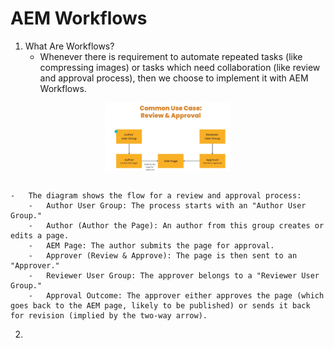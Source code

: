 # AEM Workflows

1. What Are Workflows?
    - Whenever there is requirement to automate repeated tasks (like compressing images) or tasks which need collaboration (like review and approval process), then we choose to implement it with AEM Workflows.

<img src="../Images/AEM_Workflow_Common_Use_Case.png" alt="AEM Workflow Common Use Case" width="40%" style="display: block; margin: auto;"><br>

    -   The diagram shows the flow for a review and approval process:
        -   Author User Group: The process starts with an "Author User Group."
        -   Author (Author the Page): An author from this group creates or edits a page.
        -   AEM Page: The author submits the page for approval.
        -   Approver (Review & Approve): The page is then sent to an "Approver."
        -   Reviewer User Group: The approver belongs to a "Reviewer User Group."
        -   Approval Outcome: The approver either approves the page (which goes back to the AEM page, likely to be published) or sends it back for revision (implied by the two-way arrow).

2.
